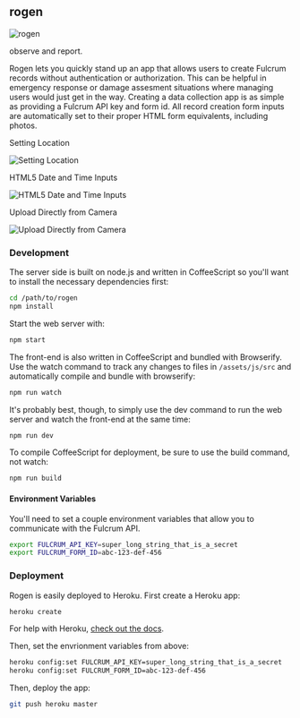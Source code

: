 ## rogen

![rogen](https://dl.dropboxusercontent.com/u/10994537/rogen.jpg)

observe and report.

Rogen lets you quickly stand up an app that allows users to create Fulcrum records without authentication or authorization. This can be helpful in emergency response or damage assesment situations where managing users would just get in the way. Creating a data collection app is as simple as providing a Fulcrum API key and form id. All record creation form inputs are automatically set to their proper HTML form equivalents, including photos.

Setting Location

![Setting Location](https://dl.dropboxusercontent.com/u/10994537/Screenshot_2014-09-17-21-06-41.png)

HTML5 Date and Time Inputs

![HTML5 Date and Time Inputs](https://dl.dropboxusercontent.com/u/10994537/Screenshot_2014-09-17-21-07-06.png)

Upload Directly from Camera

![Upload Directly from Camera](https://dl.dropboxusercontent.com/u/10994537/Screenshot_2014-09-17-21-07-35.png)

### Development

The server side is built on node.js and written in CoffeeScript so you'll want to install the necessary dependencies first:

```bash
cd /path/to/rogen
npm install
```

Start the web server with:

```bash
npm start
```

The front-end is also written in CoffeeScript and bundled with Browserify. Use the watch command to track any changes to files in `/assets/js/src` and automatically compile and bundle with browserify:

```bash
npm run watch
```

It's probably best, though, to simply use the dev command to run the web server and watch the front-end at the same time:

```bash
npm run dev
```

To compile CoffeeScript for deployment, be sure to use the build command, not watch:

```bash
npm run build
```

#### Environment Variables

You'll need to set a couple environment variables that allow you to communicate with the Fulcrum API.

```bash
export FULCRUM_API_KEY=super_long_string_that_is_a_secret
export FULCRUM_FORM_ID=abc-123-def-456
```

### Deployment

Rogen is easily deployed to Heroku. First create a Heroku app:

```bash
heroku create
```

For help with Heroku, [check out the docs](https://devcenter.heroku.com/articles/getting-started-with-nodejs#introduction).

Then, set the envrionment variables from above:

```bash
heroku config:set FULCRUM_API_KEY=super_long_string_that_is_a_secret
heroku config:set FULCRUM_FORM_ID=abc-123-def-456
```

Then, deploy the app:

```bash
git push heroku master
```
